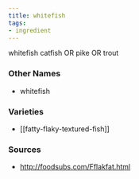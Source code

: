 ```yaml
---
title: whitefish
tags:
- ingredient
---
```

whitefish catfish OR pike OR trout

### Other Names

* whitefish

### Varieties

* [[fatty-flaky-textured-fish]]

### Sources
* http://foodsubs.com/Fflakfat.html

